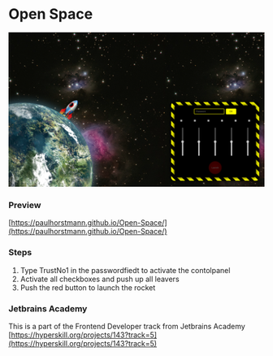 # Open Space
![Screenshot](https://github.com/paulhorstmann/Open-Space/blob/master/screenshot.png?raw=true)
### Preview
[https://paulhorstmann.github.io/Open-Space/](https://paulhorstmann.github.io/Open-Space/)

### Steps
1. Type TrustNo1 in the passwordfiedt to activate the contolpanel
2. Activate all checkboxes and push up all leavers
3. Push the red button to launch the rocket

### Jetbrains Academy
This is a part of the Frontend Developer track from Jetbrains Academy <br>
[https://hyperskill.org/projects/143?track=5](https://hyperskill.org/projects/143?track=5)
